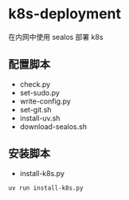 # k8s-deployment

在内网中使用 sealos 部署 k8s

## 配置脚本

- check.py
- set-sudo.py
- write-config.py
- set-git.sh
- install-uv.sh
- download-sealos.sh

## 安装脚本

- install-k8s.py

`uv run install-k8s.py`

